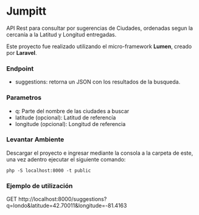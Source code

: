 # Jumpitt
API Rest para consultar por sugerencias de Ciudades, ordenadas segun la cercanía a la Latitud y Longitud entregadas.

Este proyecto fue realizado utilizando el micro-framework **Lumen**, creado por **Laravel**.

### Endpoint
- suggestions: retorna un JSON con los resultados de la busqueda.

### Parametros
- q: Parte del nombre de las ciudades a buscar
- latitude (opcional): Latitud de referencía
- longitude (opcional): Longitud de referencia

### Levantar Ambiente
Descargar el proyecto e ingresar mediante la consola a la carpeta de este, una vez adentro ejecutar el siguiente comando:

```
php -S localhost:8000 -t public
```
### Ejemplo de utilización
GET http://localhost:8000/suggestions?q=londo&latitude=42.70011&longitude=-81.4163

